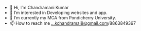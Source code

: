 - 👋 Hi, I’m Chandramani Kumar
- 👀 I’m interested in Developing websites and app.
- 🌱 I’m currently my MCA from Pondicherry University.
- 📫 How to reach me ...kchandramai8@gmail.com/8863849397

<!---
kchandramani/kchandramani is a ✨ special ✨ repository because its `README.md` (this file) appears on your GitHub profile.
You can click the Preview link to take a look at your changes.
--->
